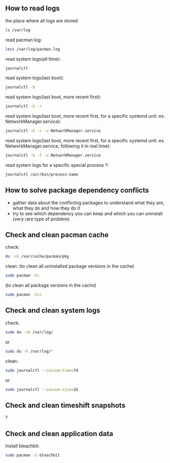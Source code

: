 ## How to read logs
the place where all logs are stored:
```sh
ls /var/log
```

read pacman log:
```sh
less /var/log/pacman.log
```

read system logs(all time):
```sh
journalctl
```

read system logs(last boot):
```sh
journalctl -b
```

read system logs(last boot, more recent first):
```sh
journalctl -b -r
```

read system logs(last boot, more recent first, for a specific systemd unit: es. NetworkManager.service):
```sh
journalctl -b -r -u NetworkManager.service
```

read system logs(last boot, more recent first, for a specific systemd unit: es. NetworkManager.service, following it in real time):
```sh
journalctl -b -f -u NetworkManager.service
```

read system logs for a specific special process ?:
```sh
journalctl /usr/bin/process-name
```

## How to solve package dependency conflicts
- gather data about the conflicting packages to understand what they are, what they do and how they do it
- try to see which dependency you can keep and which you can uninstall
(very rare type of problem)

## Check and clean pacman cache
check:
```sh
du -sh /var/cache/pacman/pkg
```

clean:
(to clean all uninstalled package versions in the cache)
```sh
sudo pacman -Sc
```

(to clean all package versions in the cache)
```sh
sudo pacman -Scc
```

## Check and clean system logs
check:
```sh
sudo du -sh /var/log/
```

or

```sh
sudo du -h /var/log/*
```

clean:
```sh
sudo journalctl --vacuum-time=7d
```

or

```sh
sudo journalctl --vacuum-size=1G
```

## Check and clean timeshift snapshots
?

## Check and clean application data
Install bleachbit:
```sh
sudo pacman -S bleachbit
```
